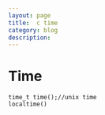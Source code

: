 ```yaml
---
layout: page
title:	c time
category: blog
description:
---
```


# Time
	time_t time();//unix time
	localtime()
